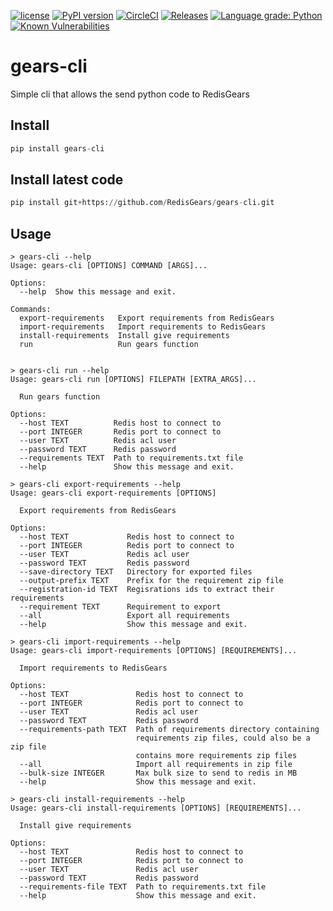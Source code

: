 [![license](https://img.shields.io/github/license/RedisGears/gears-cli.svg)](https://github.com/RedisGears/gears-cli)
[![PyPI version](https://badge.fury.io/py/gears-cli.svg)](https://badge.fury.io/py/gears-cli)
[![CircleCI](https://circleci.com/gh/RedisGears/gears-cli/tree/master.svg?style=svg)](https://circleci.com/gh/RedisGears/gears-cli/tree/master)
[![Releases](https://img.shields.io/github/release/RedisGears/gears-cli.svg)](https://github.com/RedisGears/gears-cli/releases/latest)
[![Language grade: Python](https://img.shields.io/lgtm/grade/python/g/RedisGears/gears-cli.svg?logo=lgtm&logoWidth=18)](https://lgtm.com/projects/g/RedisGears/gears-cli/context:python)
 [![Known Vulnerabilities](https://snyk.io/test/github/RedisGears/gears-cli/badge.svg?targetFile=requirements.txt)](https://snyk.io/test/github/RedisGears/gears-cli?targetFile=requirements.txt) 

# gears-cli
Simple cli that allows the send python code to RedisGears

## Install
```python
pip install gears-cli
```

## Install latest code 

```python
pip install git+https://github.com/RedisGears/gears-cli.git
```

## Usage
```
> gears-cli --help
Usage: gears-cli [OPTIONS] COMMAND [ARGS]...

Options:
  --help  Show this message and exit.

Commands:
  export-requirements   Export requirements from RedisGears
  import-requirements   Import requirements to RedisGears
  install-requirements  Install give requirements
  run                   Run gears function


> gears-cli run --help
Usage: gears-cli run [OPTIONS] FILEPATH [EXTRA_ARGS]...

  Run gears function

Options:
  --host TEXT          Redis host to connect to
  --port INTEGER       Redis port to connect to
  --user TEXT          Redis acl user
  --password TEXT      Redis password
  --requirements TEXT  Path to requirements.txt file
  --help               Show this message and exit.

> gears-cli export-requirements --help
Usage: gears-cli export-requirements [OPTIONS]

  Export requirements from RedisGears

Options:
  --host TEXT             Redis host to connect to
  --port INTEGER          Redis port to connect to
  --user TEXT             Redis acl user
  --password TEXT         Redis password
  --save-directory TEXT   Directory for exported files
  --output-prefix TEXT    Prefix for the requirement zip file
  --registration-id TEXT  Regisrations ids to extract their requirements
  --requirement TEXT      Requirement to export
  --all                   Export all requirements
  --help                  Show this message and exit.

> gears-cli import-requirements --help
Usage: gears-cli import-requirements [OPTIONS] [REQUIREMENTS]...

  Import requirements to RedisGears

Options:
  --host TEXT               Redis host to connect to
  --port INTEGER            Redis port to connect to
  --user TEXT               Redis acl user
  --password TEXT           Redis password
  --requirements-path TEXT  Path of requirements directory containing
                            requirements zip files, could also be a zip file
                            contains more requirements zip files
  --all                     Import all requirements in zip file
  --bulk-size INTEGER       Max bulk size to send to redis in MB
  --help                    Show this message and exit.

> gears-cli install-requirements --help
Usage: gears-cli install-requirements [OPTIONS] [REQUIREMENTS]...

  Install give requirements

Options:
  --host TEXT               Redis host to connect to
  --port INTEGER            Redis port to connect to
  --user TEXT               Redis acl user
  --password TEXT           Redis password
  --requirements-file TEXT  Path to requirements.txt file
  --help                    Show this message and exit.
```
